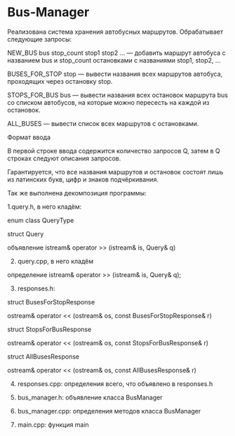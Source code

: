 # Bus-Manager
Реализована система хранения автобусных маршрутов. Обрабатывает следующие запросы:

NEW_BUS bus stop_count stop1 stop2 ... — добавить маршрут автобуса с названием bus и stop_count остановками с названиями stop1, stop2, ...

BUSES_FOR_STOP stop — вывести названия всех маршрутов автобуса, проходящих через остановку stop.

STOPS_FOR_BUS bus — вывести названия всех остановок маршрута bus со списком автобусов, на которые можно пересесть на каждой из остановок.

ALL_BUSES — вывести список всех маршрутов с остановками.

Формат ввода

В первой строке ввода содержится количество запросов Q, затем в Q строках следуют описания запросов.

Гарантируется, что все названия маршрутов и остановок состоят лишь из латинских букв, цифр и знаков подчёркивания.

Так же выполнена декомпозиция программы:

1.query.h, в него кладём:

enum class QueryType
  
struct Query
  
объявление istream& operator >> (istream& is, Query& q)

2. query.cpp, в него кладём

определение istream& operator >> (istream& is, Query& q);

3. responses.h:

struct BusesForStopResponse
  
ostream& operator << (ostream& os, const BusesForStopResponse& r)
  
struct StopsForBusResponse
  
ostream& operator << (ostream& os, const StopsForBusResponse& r)
  
struct AllBusesResponse
  
ostream& operator << (ostream& os, const AllBusesResponse& r)

4. responses.cpp: определения всего, что объявлено в responses.h

5. bus_manager.h: объявление класса BusManager

6. bus_manager.cpp: определения методов класса BusManager

7. main.cpp: функция main
